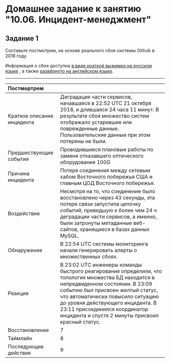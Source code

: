 # Домашнее задание к занятию "10.06. Инцидент-менеджмент"

## Задание 1

Составьте постмотрем, на основе реального сбоя системы Github в 2018 году.

Информация о сбое доступна [в виде краткой выжимки на русском языке](https://habr.com/ru/post/427301/) , а
также [развёрнуто на английском языке](https://github.blog/2018-10-30-oct21-post-incident-analysis/).

---

| Постмортрем |  |
| :--- | :----------- |
| Краткое описание инцидента | Деградация части сервисов, начавшаяся в 22:52 UTC 21 октября 2018, и длившаяся 24 часа 11 минут. В результате сбоя множество систем отображало устаревшие или поврежденные данные. Пользовательские данные при этом потеряны не были. |
| Предшествующие события | Проводившиеся плановые работы по замене отказавшего оптического оборудования 100G |
| Причина инцидента | Потеря соединения между сетевым хабом Восточного побережья США и главным ЦОД Восточного побережья. |
| Воздействие | Несмотря на то, что соединение было восстановлено через 43 секунды, эта потеря связи запустила цепочку событий, преведшую к более чем 24 ч деградации части сервисов, а именно, были затронуты метаданные веб-сайтов, хранящиеся в базах данных MySQL. |
| Обнаружение | В 22:54 UTC системы мониторинга начали генерировать алерты о множественных сбоях. |
| Реакция | В 23:02 UTC инженеры команды быстрого реагирования определили, что топология множества БД находится в непредвиденном состоянии. В 23:09 событию был присвоен желтый статус, что автоматически повысило ситуацию до уровня действующего инцидента. В 23:11 присоединился координатор инцидента и спустя 2 минуты присвоил красный статус. |
| Восстановление | 7 |
| Таймлайн | 8 |
| Последующие действия | 9 |
